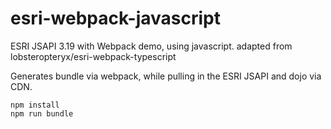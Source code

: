 esri-webpack-javascript
==========================
ESRI JSAPI 3.19 with Webpack demo, using javascript. adapted from lobsteropteryx/esri-webpack-typescript

Generates bundle via webpack, while pulling in the ESRI JSAPI and dojo via CDN.

```
npm install
npm run bundle
```
